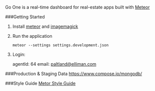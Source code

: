 Go One is a real-time dashboard for real-estate apps built with [Meteor](http://meteor.com)

###Getting Started

1. Install [meteor](https://docs.meteor.com/#/full/quickstart)
   and [imagemagick](http://www.imagemagick.org/script/binary-releases.php)

2. Run the application

    `meteor --settings settings.development.json`

3. Login:

    agentId: 64
    email: paltland@elliman.com

###Production & Staging Data
https://www.compose.io/mongodb/

###Style Guide
[Metor Style Guide](https://github.com/meteor/meteor/wiki/Meteor-Style-Guide)
